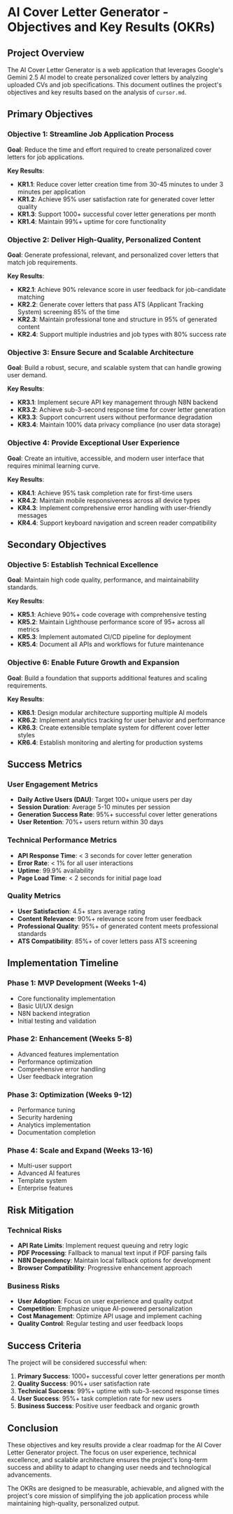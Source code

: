 # AI Cover Letter Generator - Objectives and Key Results (OKRs)

## Project Overview

The AI Cover Letter Generator is a web application that leverages Google's Gemini 2.5 AI model to create personalized cover letters by analyzing uploaded CVs and job specifications. This document outlines the project's objectives and key results based on the analysis of `cursor.md`.

## Primary Objectives

### Objective 1: Streamline Job Application Process
**Goal**: Reduce the time and effort required to create personalized cover letters for job applications.

**Key Results**:
- **KR1.1**: Reduce cover letter creation time from 30-45 minutes to under 3 minutes per application
- **KR1.2**: Achieve 95% user satisfaction rate for generated cover letter quality
- **KR1.3**: Support 1000+ successful cover letter generations per month
- **KR1.4**: Maintain 99%+ uptime for core functionality

### Objective 2: Deliver High-Quality, Personalized Content
**Goal**: Generate professional, relevant, and personalized cover letters that match job requirements.

**Key Results**:
- **KR2.1**: Achieve 90% relevance score in user feedback for job-candidate matching
- **KR2.2**: Generate cover letters that pass ATS (Applicant Tracking System) screening 85% of the time
- **KR2.3**: Maintain professional tone and structure in 95% of generated content
- **KR2.4**: Support multiple industries and job types with 80% success rate

### Objective 3: Ensure Secure and Scalable Architecture
**Goal**: Build a robust, secure, and scalable system that can handle growing user demand.

**Key Results**:
- **KR3.1**: Implement secure API key management through N8N backend
- **KR3.2**: Achieve sub-3-second response time for cover letter generation
- **KR3.3**: Support concurrent users without performance degradation
- **KR3.4**: Maintain 100% data privacy compliance (no user data storage)

### Objective 4: Provide Exceptional User Experience
**Goal**: Create an intuitive, accessible, and modern user interface that requires minimal learning curve.

**Key Results**:
- **KR4.1**: Achieve 95% task completion rate for first-time users
- **KR4.2**: Maintain mobile responsiveness across all device types
- **KR4.3**: Implement comprehensive error handling with user-friendly messages
- **KR4.4**: Support keyboard navigation and screen reader compatibility

## Secondary Objectives

### Objective 5: Establish Technical Excellence
**Goal**: Maintain high code quality, performance, and maintainability standards.

**Key Results**:
- **KR5.1**: Achieve 90%+ code coverage with comprehensive testing
- **KR5.2**: Maintain Lighthouse performance score of 95+ across all metrics
- **KR5.3**: Implement automated CI/CD pipeline for deployment
- **KR5.4**: Document all APIs and workflows for future maintenance

### Objective 6: Enable Future Growth and Expansion
**Goal**: Build a foundation that supports additional features and scaling requirements.

**Key Results**:
- **KR6.1**: Design modular architecture supporting multiple AI models
- **KR6.2**: Implement analytics tracking for user behavior and performance
- **KR6.3**: Create extensible template system for different cover letter styles
- **KR6.4**: Establish monitoring and alerting for production systems

## Success Metrics

### User Engagement Metrics
- **Daily Active Users (DAU)**: Target 100+ unique users per day
- **Session Duration**: Average 5-10 minutes per session
- **Generation Success Rate**: 95%+ successful cover letter generations
- **User Retention**: 70%+ users return within 30 days

### Technical Performance Metrics
- **API Response Time**: < 3 seconds for cover letter generation
- **Error Rate**: < 1% for all user interactions
- **Uptime**: 99.9% availability
- **Page Load Time**: < 2 seconds for initial page load

### Quality Metrics
- **User Satisfaction**: 4.5+ stars average rating
- **Content Relevance**: 90%+ relevance score from user feedback
- **Professional Quality**: 95%+ of generated content meets professional standards
- **ATS Compatibility**: 85%+ of cover letters pass ATS screening

## Implementation Timeline

### Phase 1: MVP Development (Weeks 1-4)
- Core functionality implementation
- Basic UI/UX design
- N8N backend integration
- Initial testing and validation

### Phase 2: Enhancement (Weeks 5-8)
- Advanced features implementation
- Performance optimization
- Comprehensive error handling
- User feedback integration

### Phase 3: Optimization (Weeks 9-12)
- Performance tuning
- Security hardening
- Analytics implementation
- Documentation completion

### Phase 4: Scale and Expand (Weeks 13-16)
- Multi-user support
- Advanced AI features
- Template system
- Enterprise features

## Risk Mitigation

### Technical Risks
- **API Rate Limits**: Implement request queuing and retry logic
- **PDF Processing**: Fallback to manual text input if PDF parsing fails
- **N8N Dependency**: Maintain local fallback options for development
- **Browser Compatibility**: Progressive enhancement approach

### Business Risks
- **User Adoption**: Focus on user experience and quality output
- **Competition**: Emphasize unique AI-powered personalization
- **Cost Management**: Optimize API usage and implement caching
- **Quality Control**: Regular testing and user feedback loops

## Success Criteria

The project will be considered successful when:

1. **Primary Success**: 1000+ successful cover letter generations per month
2. **Quality Success**: 90%+ user satisfaction rate
3. **Technical Success**: 99%+ uptime with sub-3-second response times
4. **User Success**: 95%+ task completion rate for new users
5. **Business Success**: Positive user feedback and organic growth

## Conclusion

These objectives and key results provide a clear roadmap for the AI Cover Letter Generator project. The focus on user experience, technical excellence, and scalable architecture ensures the project's long-term success and ability to adapt to changing user needs and technological advancements.

The OKRs are designed to be measurable, achievable, and aligned with the project's core mission of simplifying the job application process while maintaining high-quality, personalized output.
